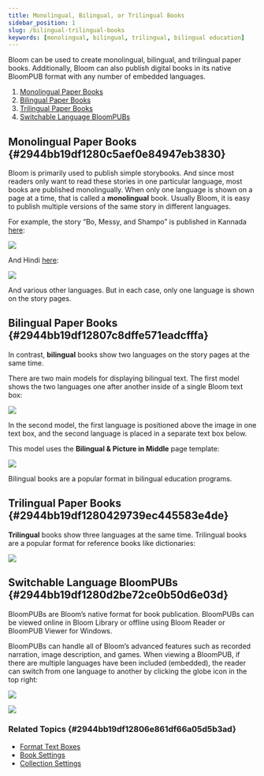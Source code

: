 ```yaml
---
title: Monolingual, Bilingual, or Trilingual Books
sidebar_position: 1
slug: /bilingual-trilingual-books
keywords: [monolingual, bilingual, trilingual, bilingual education]
---
```




Bloom can be used to create monolingual, bilingual, and trilingual paper books. Additionally, Bloom can also publish digital books in its native BloomPUB format with any number of embedded languages. 

1. [Monolingual Paper Books](/bilingual-trilingual-books#2944bb19df1280c5aef0e84947eb3830)
2. [Bilingual Paper Books](/bilingual-trilingual-books#2944bb19df12807c8dffe571eadcfffa)
3. [Trilingual Paper Books](/bilingual-trilingual-books#2944bb19df1280429739ec445583e4de)
4. [Switchable Language BloomPUBs](/bilingual-trilingual-books#2944bb19df1280d2be72ce0b50d6e03d)

## Monolingual Paper Books {#2944bb19df1280c5aef0e84947eb3830}


Bloom is primarily used to publish simple storybooks. And since most readers only want to read these stories in one particular language, most books are published monolingually. When only one language is shown on a page at a time, that is called a **monolingual** book. Usually Bloom, it is easy to publish multiple versions of the same story in different languages. 


For example, the story “Bo, Messy, and Shampo” is published in Kannada [here](https://bloomlibrary.org/language:kn/book/bw5ofhYNAz?lang=kn):


![](./bilingual-trilingual-books.2944bb19-df12-80b0-bf66-e84b64f43107.png)


And Hindi [here](https://bloomlibrary.org/bookHash:8-0DB453F282C25AD4/book/V7mZn7lCcV?lang=hi):


![](./bilingual-trilingual-books.2944bb19-df12-8011-bd86-f6666ec29e16.png)


And various other languages. But in each case, only one language is shown on the story pages.


## Bilingual Paper Books {#2944bb19df12807c8dffe571eadcfffa}


In contrast, **bilingual** books show two languages on the story pages at the same time. 


There are two main models for displaying bilingual text. The first model shows the two languages one after another inside of a single Bloom text box:


![](./bilingual-trilingual-books.2944bb19-df12-8022-984b-c22da30c6d71.png)


In the second model, the first language is positioned above the image in one text box, and the second language is placed in a separate text box below.


This model uses the **Bilingual & Picture in Middle** page template:


![](./bilingual-trilingual-books.2944bb19-df12-80a4-9b09-cc687c1770fe.png)


Bilingual books are a popular format in bilingual education programs.


## Trilingual Paper Books {#2944bb19df1280429739ec445583e4de}


**Trilingual** books show three languages at the same time. Trilingual books are a popular format for reference books like dictionaries:


![](./bilingual-trilingual-books.2944bb19-df12-80c1-9d88-ea0a68e71c4d.png)


## Switchable Language BloomPUBs {#2944bb19df1280d2be72ce0b50d6e03d}


BloomPUBs are Bloom’s native format for book publication. BloomPUBs can be viewed online in Bloom Library or offline using Bloom Reader or BloomPUB Viewer for Windows. 


BloomPUBs can handle all of Bloom’s advanced features such as recorded narration, image description, and games. When viewing a BloomPUB, if there are multiple languages have been included (embedded), the reader can switch from one language to another by clicking the globe icon in the top right:


![](./bilingual-trilingual-books.47c7b169-2931-4192-b8d8-0bf3e5b57440.png)


![](./bilingual-trilingual-books.afe726ee-3356-4be3-8ff5-0f36dec0d17d.png)


### Related Topics {#2944bb19df12806e861df66a05d5b3ad}

- [Format Text Boxes](/formatting-text-boxes)
- [Book Settings](/book-settings)
- [Collection Settings](/collection-settings)
